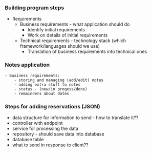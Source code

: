 ### Building program steps
- Requirements
  - Business requirements - what application should do
    - Identify initial requirements
    - Work on details of initial requirements
  - Technical requirements - technology stack (which framework/languages should we use)
    - Translation of business requirements into technical ones

### Notes application
    - Business requirements:
        - storing and managing (add/edit) notes
        - adding extra stuff to notes
        - status - (new/in progess/done)
        - remainders about dates

### Steps for adding reservations (JSON)
- data structure for information to send - how to translate it??
- controller with endpoint
- service for processing the data
- repository - should save data into database
- database table
- what to send in response to client??